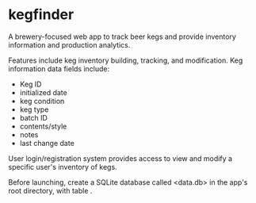 # kegfinder
A brewery-focused web app to track beer kegs and provide inventory information and production analytics.

Features include keg inventory building, tracking, and modification. Keg information data fields include:
- Keg ID
- initialized date
- keg condition
- keg type
- batch ID
- contents/style
- notes
- last change date

User login/registration system provides access to view and modify a specific user's inventory of kegs.

Before launching, create a SQLite database called <data.db> in the app's root directory, with table <users>.
